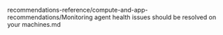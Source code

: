 recommendations-reference/compute-and-app-recommendations/Monitoring agent health issues should be resolved on your machines.md